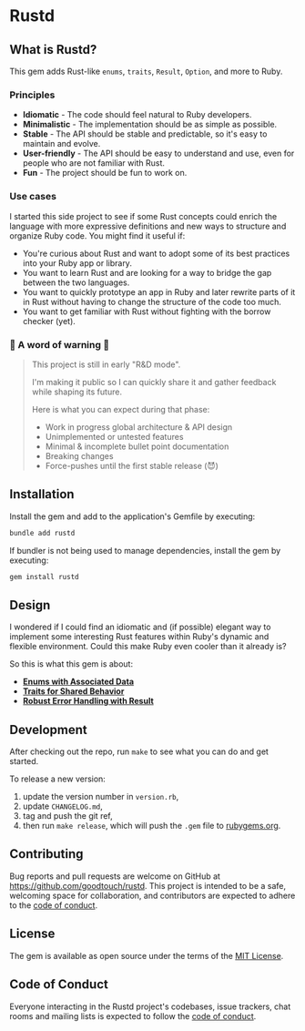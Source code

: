 # Rustd

## What is Rustd?

This gem adds Rust-like `enums`, `traits`, `Result`, `Option`, and more to Ruby.

### Principles

* **Idiomatic** - The code should feel natural to Ruby developers.
* **Minimalistic** - The implementation should be as simple as possible.
* **Stable** - The API should be stable and predictable, so it's easy to maintain and evolve.
* **User-friendly** - The API should be easy to understand and use, even for people who are not familiar with Rust.
* **Fun** - The project should be fun to work on.

### Use cases

I started this side project to see if some Rust concepts could enrich the language with more expressive definitions and new ways to structure and organize Ruby code. You might find it useful if:

* You're curious about Rust and want to adopt some of its best practices into your Ruby app or library.
* You want to learn Rust and are looking for a way to bridge the gap between the two languages.
* You want to quickly prototype an app in Ruby and later rewrite parts of it in Rust without having to change the structure of the code too much.
* You want to get familiar with Rust without fighting with the borrow checker (yet).

### 🚧 A word of warning 🚧

> This project is still in early "R&D mode".
>
> I'm making it public so I can quickly share it and gather feedback while shaping its future.
>
> Here is what you can expect during that phase:
>
> * Work in progress global architecture & API design
> * Unimplemented or untested features
> * Minimal & incomplete bullet point documentation
> * Breaking changes
> * Force-pushes until the first stable release (😈)

## Installation

Install the gem and add to the application's Gemfile by executing:

```bash
bundle add rustd
```

If bundler is not being used to manage dependencies, install the gem by executing:

```bash
gem install rustd
```

## Design

I wondered if I could find an idiomatic and (if possible) elegant way to implement some interesting Rust features within Ruby's dynamic and flexible environment. Could this make Ruby even cooler than it already is?

So this is what this gem is about:

* [**Enums with Associated Data**](docs/design/enums.md)
* [**Traits for Shared Behavior**](docs/design/traits.md)
* [**Robust Error Handling with Result**](docs/design/result.md)

## Development

After checking out the repo, run `make` to see what you can do and get started.

To release a new version:

1. update the version number in `version.rb`,
2. update `CHANGELOG.md`,
3. tag and push the git ref,
4. then run `make release`, which will push the `.gem` file to [rubygems.org](https://rubygems.org).

## Contributing

Bug reports and pull requests are welcome on GitHub at https://github.com/goodtouch/rustd. This project is intended to be a safe, welcoming space for collaboration, and contributors are expected to adhere to the [code of conduct](https://github.com/goodtouch/rustd/blob/main/CODE_OF_CONDUCT.md).

## License

The gem is available as open source under the terms of the [MIT License](https://opensource.org/licenses/MIT).

## Code of Conduct

Everyone interacting in the Rustd project's codebases, issue trackers, chat rooms and mailing lists is expected to follow the [code of conduct](https://github.com/goodtouch/rustd/blob/main/CODE_OF_CONDUCT.md).
